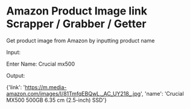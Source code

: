 # Amazon Product Image link Scrapper / Grabber / Getter
Get product image from Amazon by inputting product name

Input:

Enter Name: Crucial mx500

Output:

{'link': 'https://m.media-amazon.com/images/I/81TmfqEBQwL._AC_UY218_.jpg', 'name': 'Crucial MX500 500GB 6.35 cm (2.5-inch) SSD'}
